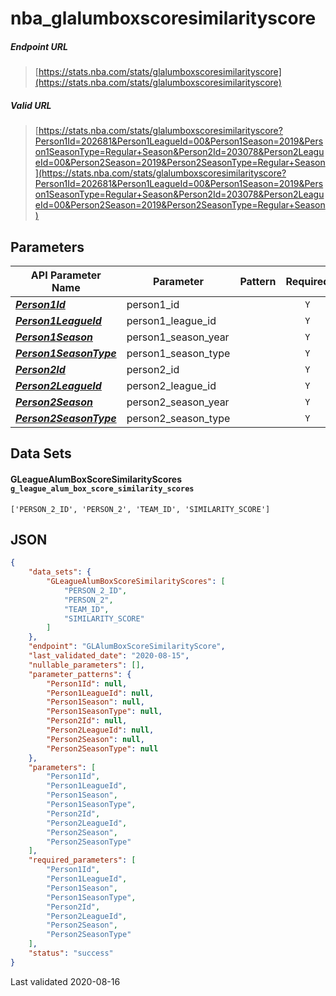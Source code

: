 # nba_glalumboxscoresimilarityscore

##### Endpoint URL
>[https://stats.nba.com/stats/glalumboxscoresimilarityscore](https://stats.nba.com/stats/glalumboxscoresimilarityscore)

##### Valid URL
>[https://stats.nba.com/stats/glalumboxscoresimilarityscore?Person1Id=202681&Person1LeagueId=00&Person1Season=2019&Person1SeasonType=Regular+Season&Person2Id=203078&Person2LeagueId=00&Person2Season=2019&Person2SeasonType=Regular+Season](https://stats.nba.com/stats/glalumboxscoresimilarityscore?Person1Id=202681&Person1LeagueId=00&Person1Season=2019&Person1SeasonType=Regular+Season&Person2Id=203078&Person2LeagueId=00&Person2Season=2019&Person2SeasonType=Regular+Season)

## Parameters
API Parameter Name | Parameter | Pattern | Required | Nullable
------------ | ------------ | :-----------: | :---: | :---:
[_**Person1Id**_](https://hoopR.sportsdataverse.org/docs/NBA/parameters#Person1Id) | person1_id |  | `Y` |  | 
[_**Person1LeagueId**_](https://hoopR.sportsdataverse.org/docs/NBA/parameters#Person1LeagueId) | person1_league_id |  | `Y` |  | 
[_**Person1Season**_](https://hoopR.sportsdataverse.org/docs/NBA/parameters#Person1Season) | person1_season_year |  | `Y` |  | 
[_**Person1SeasonType**_](https://hoopR.sportsdataverse.org/docs/NBA/parameters#Person1SeasonType) | person1_season_type |  | `Y` |  | 
[_**Person2Id**_](https://hoopR.sportsdataverse.org/docs/NBA/parameters#Person2Id) | person2_id |  | `Y` |  | 
[_**Person2LeagueId**_](https://hoopR.sportsdataverse.org/docs/NBA/parameters#Person2LeagueId) | person2_league_id |  | `Y` |  | 
[_**Person2Season**_](https://hoopR.sportsdataverse.org/docs/NBA/parameters#Person2Season) | person2_season_year |  | `Y` |  | 
[_**Person2SeasonType**_](https://hoopR.sportsdataverse.org/docs/NBA/parameters#Person2SeasonType) | person2_season_type |  | `Y` |  | 

## Data Sets
#### GLeagueAlumBoxScoreSimilarityScores `g_league_alum_box_score_similarity_scores`
```text
['PERSON_2_ID', 'PERSON_2', 'TEAM_ID', 'SIMILARITY_SCORE']
```


## JSON
```json
{
    "data_sets": {
        "GLeagueAlumBoxScoreSimilarityScores": [
            "PERSON_2_ID",
            "PERSON_2",
            "TEAM_ID",
            "SIMILARITY_SCORE"
        ]
    },
    "endpoint": "GLAlumBoxScoreSimilarityScore",
    "last_validated_date": "2020-08-15",
    "nullable_parameters": [],
    "parameter_patterns": {
        "Person1Id": null,
        "Person1LeagueId": null,
        "Person1Season": null,
        "Person1SeasonType": null,
        "Person2Id": null,
        "Person2LeagueId": null,
        "Person2Season": null,
        "Person2SeasonType": null
    },
    "parameters": [
        "Person1Id",
        "Person1LeagueId",
        "Person1Season",
        "Person1SeasonType",
        "Person2Id",
        "Person2LeagueId",
        "Person2Season",
        "Person2SeasonType"
    ],
    "required_parameters": [
        "Person1Id",
        "Person1LeagueId",
        "Person1Season",
        "Person1SeasonType",
        "Person2Id",
        "Person2LeagueId",
        "Person2Season",
        "Person2SeasonType"
    ],
    "status": "success"
}
```

Last validated 2020-08-16
